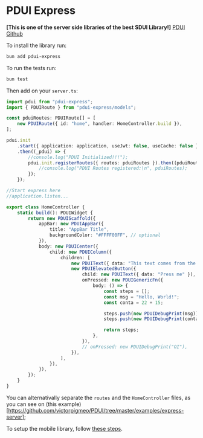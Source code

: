 # PDUI Express

**[This is one of the server side libraries of the best SDUI Library!]**
[PDUI Github](https://github.com/victorpigmeo/PDUI)

To install the library run:

```bash
bun add pdui-express
```

To run the tests run:
```bash
bun test
```

Then add on your `server.ts`:
```typescript
import pdui from "pdui-express";
import { PDUIRoute } from "pdui-express/models";

const pduiRoutes: PDUIRoute[] = [
    new PDUIRoute({ id: "home", handler: HomeController.build }),
];

pdui.init
    .start({ application: application, useJwt: false, useCache: false })
    .then((_pdui) => {
        //console.log("PDUI Initialized!!!");
        pdui.init.registerRoutes({ routes: pduiRoutes }).then((pduiRoutes) => {
            //console.log("PDUI Routes registered:\n", pduiRoutes);
        });
    });

//Start express here
//application.listen...

export class HomeController {
    static build(): PDUIWidget {
        return new PDUIScaffold({
            appBar: new PDUIAppBar({
                title: "AppBar Title",
                backgroundColor: "#FFFF00FF", // optional
            }),
            body: new PDUICenter({
                child: new PDUIColumn({
                    children: [
                        new PDUIText({ data: "This text comes from the backend" }),
                        new PDUIElevatedButton({
                            child: new PDUIText({ data: "Press me" }),
                            onPressed: new PDUIGenericFn({
                                body: () => {
                                    const steps = [];
                                    const msg = "Hello, World!";
                                    const conta = 22 + 15;

                                    steps.push(new PDUIDebugPrint(msg));
                                    steps.push(new PDUIDebugPrint(conta));

                                    return steps;
                                },
                            }),
                            // onPressed: new PDUIDebugPrint("OI"),
                        }),
                    ],
                }),
            }),
        });
    }
}
```

You can alternativally separate the `routes` and the `HomeController` files, as you can see on (this example)[https://github.com/victorpigmeo/PDUI/tree/master/examples/express-server];

To setup the mobile library, follow [these steps](../pdui_flutter/README.md).
